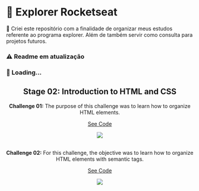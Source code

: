 # :rocket: Explorer Rocketseat

:pushpin: Criei este repositório com a finalidade de organizar meus estudos referente ao programa explorer. Além de também servir como consulta para projetos futuros.

### :warning: Readme em atualização

### :leaves: Loading...

<h2 align="center">
  Stage 02: Introduction to HTML and CSS
</h2>

<div align="center"> 
  <p>
    <strong>Challenge 01:</strong> The purpose of this challenge was to learn how to organize HTML elements.
  </p>
  
  <a href="https://github.com/DioneDev/Rocketseat_Explorer_Program/tree/main/Stage-02%20-%20Introduction%20to%20HTML%20and%20CSS/Challenge%2001%20-    %20Bug%20fixing">See Code
  <a>
</div>

<div align="center">  
  <img src="https://user-images.githubusercontent.com/73083955/170894122-ed79502e-4326-454d-b119-eb18de40dda9.gif" />
</div>
    
</br>
  
<div align="center"> 
  <p>
    <strong>Challenge 02:</strong> For this challenge, the objective was to learn how to organize HTML elements with semantic tags.
  </p>
  
  <a href="https://github.com/DioneDev/Rocketseat_Explorer_Program/tree/main/Stage-02%20-%20Introduction%20to%20HTML%20and%20CSS/Challenge%2002%20-%20Bug%20fixing">See Code
  <a>
</div>
    
<div align="center">  
  <img src="https://user-images.githubusercontent.com/73083955/170895020-d477d241-98e9-407d-9350-d3e8727f8151.gif" />
</div>
  
